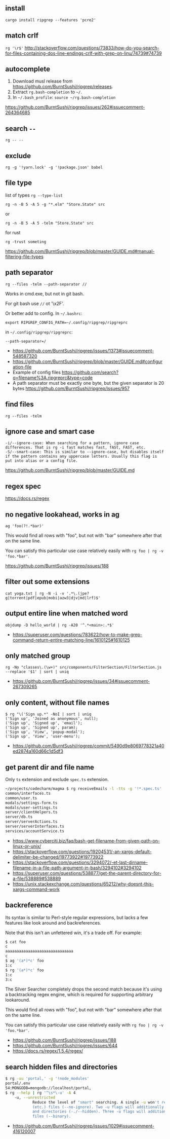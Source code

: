 ## install

`cargo install ripgrep --features 'pcre2'`

## match crlf

`rg '\r$'` http://stackoverflow.com/questions/73833/how-do-you-search-for-files-containing-dos-line-endings-crlf-with-grep-on-linu/74739#74739

## autocomplete

1. Download musl release from https://github.com/BurntSushi/ripgrep/releases.
2. Extract `rg.bash-completion` to `~/`.
3. In `~/.bash_profile`: `source ~/rg.bash-completion`

https://github.com/BurntSushi/ripgrep/issues/262#issuecomment-264364685

## search `--`

`rg -- --`

## exclude

`rg -g '!yarn.lock' -g '!package.json' babel`

## file type

list of types `rg --type-list`

`rg -n -B 5 -A 5 -g "*.elm" "Store.State" src`

or

`rg -n -B 5 -A 5 -telm "Store.State" src`

for rust

`rg -trust someting`

https://github.com/BurntSushi/ripgrep/blob/master/GUIDE.md#manual-filtering-file-types

## path separator

`rg --files -telm --path-separator //`

Works in cmd.exe, but not in git bash.

For git bash use `//` ot '\x2F'.

Or better add to config. In `~/.bashrc`:

```
export RIPGREP_CONFIG_PATH=~/.config/ripgrep/ripgreprc
```

in `~/.config/ripgrep/ripgreprc`:

```
--path-separator=/
```

- https://github.com/BurntSushi/ripgrep/issues/1373#issuecomment-548587320
- https://github.com/BurntSushi/ripgrep/blob/master/GUIDE.md#configuration-file
- Example of config files https://github.com/search?q=filename%3A.ripgreprc&type=code
- A path separator must be exactly one byte, but the given separator is 20 bytes https://github.com/BurntSushi/ripgrep/issues/957

## find files

`rg --files -telm`

## ignore case and smart case

```
-i/--ignore-case: When searching for a pattern, ignore case differences. That is rg -i fast matches fast, fASt, FAST, etc.
-S/--smart-case: This is similar to --ignore-case, but disables itself if the pattern contains any uppercase letters. Usually this flag is put into alias or a config file.
```

https://github.com/BurntSushi/ripgrep/blob/master/GUIDE.md

## regex spec

https://docs.rs/regex

## no negative lookahead, works in ag

```
ag 'foo(?!.*bar)'
```

This would find all rows with "foo", but not with "bar" somewhere after that on the same line.

You can satisfy this particular use case relatively easily with `rg foo | rg -v 'foo.*bar'`.

https://github.com/BurntSushi/ripgrep/issues/188

## filter out some extensions

`cat yoga.txt | rg -N -i -v '.*\.(jpe?g|torrent|pdf|epub|mobi|azw3|djv|md|lrf)$'`

## output entire line when matched word

`objdump -D hello_world | rg -A20 '^.*<main>:.*$'`

- https://superuser.com/questions/783622/how-to-make-grep-command-return-entire-matching-line/1610125#1610125

## only matched group

`rg -No "classes\.(\w+)" src/components/FilterSection/FilterSection.js --replace '$1' | sort | uniq`

- https://github.com/BurntSushi/ripgrep/issues/34#issuecomment-267309265

## only content, without file names

```
$ rg "\('Sign up.*" -NoI | sort | uniq
('Sign up', 'Joined as anonymous', null);
('Sign up', 'Signed up', 'email');
('Sign up', 'Signed up', param);
('Sign up', 'View', 'popup-modal');
('Sign up', 'View', 'user-menu');
```

- https://github.com/BurntSushi/ripgrep/commit/5490d9e8069778321a40ed2874a160d66c1d5df3

## get parent dir and file name

Only `ts` extension and exclude `spec.ts` extension.

```bash
~/projects/codecharm/magma $ rg receiveEmails -l -tts -g '!*.spec.ts' | xargs -d '\n' -I {} sh -c 'echo $(basename $(dirname {}))/$(basename {})' | sort | uniq
common/interfaces.ts
common/user.ts
modals/settings-form.ts
modals/user-settings.ts
server/clientHelpers.ts
server/db.ts
server/serverActions.ts
server/serverInterfaces.ts
services/accountService.ts
```

- https://www.cyberciti.biz/faq/bash-get-filename-from-given-path-on-linux-or-unix/
- https://stackoverflow.com/questions/19204531/-an-xargs-default-delimiter-be-changed/19773922#19773922
- https://stackoverflow.com/questions/3294072/-et-last-dirname-filename-in-a-file-path-argument-in-bash/3294102#3294102
- https://superuser.com/questions/538877/get-the-parent-directory-for-a-file/538889#538889
- https://unix.stackexchange.com/questions/65212/why-doesnt-this-xargs-command-work

## backreference

Its syntax is similar to Perl-style regular expressions, but lacks a few features like look around and backreferences.

Note that this isn't an unfettered win, it's a trade off. For example:

```bash
$ cat foo
c
aaaaaaaaaaaaaaaaaaaaaaaaaaaaaa
c
$ ag '(a*)*c' foo
1:c
$ rg '(a*)*c' foo
1:c
3:c
```

The Silver Searcher completely drops the second match because it's using a backtracking regex engine, which is required for supporting arbitrary lookaround.

This would find all rows with "foo", but not with "bar" somewhere after that on the same line.

You can satisfy this particular use case relatively easily with `rg foo | rg -v 'foo.*bar'`.

- https://github.com/BurntSushi/ripgrep/issues/188
- https://github.com/BurntSushi/ripgrep/issues/644
- https://docs.rs/regex/1.5.4/regex/

## search hidden files and directories

```bash
$ rg -uu 'portal,' -g '!node_modules'
portal/.env
54:MONGODB=mongodb://localhost/portal,
$ rg --help | rg '^\s*\-u' -A 4
    -u, --unrestricted
            Reduce the level of "smart" searching. A single -u won't respect .gitignore
            (etc.) files (--no-ignore). Two -u flags will additionally search hidden files
            and directories (-./--hidden). Three -u flags will additionally search binary
            files (--binary).
```

- https://github.com/BurntSushi/ripgrep/issues/1029#issuecomment-416120007
